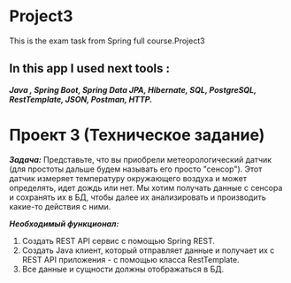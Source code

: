 # Project3
This is the exam task from Spring full course.Project3

## In this app I used next tools :
___Java , Spring Boot, Spring Data JPA, Hibernate, SQL, PostgreSQL, RestTemplate, JSON, Postman, HTTP.___

# Проект 3 (Техническое задание)

___Задача:___
Представьте, что вы приобрели метеорологический датчик (для
простоты дальше будем называть его просто "сенсор"). Этот датчик
измеряет температуру окружающего воздуха и может определять,
идет дождь или нет.
Мы хотим получать данные с сенсора и сохранять их в БД, чтобы
далее их анализировать и производить какие-то действия с ними.

___Необходимый функционал:___
1) Создать REST API сервис с помощью Spring REST.
2) Создать Java клиент, который отправляет данные и получает их с REST API приложения - с помощью класса RestTemplate.
3) Все данные и сущности должны отображаться в БД.

